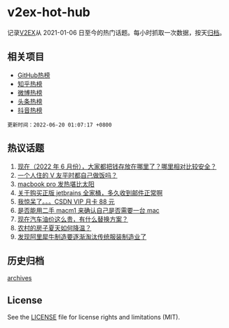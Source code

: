 # v2ex-hot-hub

 记录[V2EX](https://www.v2ex.com/)从 2021-01-06 日至今的热门话题。每小时抓取一次数据，按天[归档](archives)。
 
 ## 相关项目

- [GitHub热榜](https://github.com/lonnyzhang423/github-hot-hub)
- [知乎热榜](https://github.com/lonnyzhang423/zhihu-hot-hub)
- [微博热榜](https://github.com/lonnyzhang423/weibo-hot-hub)
- [头条热榜](https://github.com/lonnyzhang423/toutiao-hot-hub)
- [抖音热榜](https://github.com/lonnyzhang423/douyin-hot-hub)


 `更新时间：2022-06-20 01:07:17 +0800`

## 热议话题

1. [现在（2022 年 6 月份），大家都把钱存放在哪里了？哪里相对比较安全？](https://www.v2ex.com/t/860611)
1. [一个人住的 V 友平时都自己做饭吗？](https://www.v2ex.com/t/860649)
1. [macbook pro 发热堪比太阳](https://www.v2ex.com/t/860599)
1. [关于购买正版 jetbrains 全家桶，多久收到邮件正常啊](https://www.v2ex.com/t/860643)
1. [我惊呆了。。。CSDN VIP 月卡 88 元](https://www.v2ex.com/t/860634)
1. [是否能用二手 macm1 来确认自己是否需要一台 mac](https://www.v2ex.com/t/860629)
1. [现在汽车油价这么贵，有什么替换方案？](https://www.v2ex.com/t/860677)
1. [农村的房子夏天如何降温？](https://www.v2ex.com/t/860657)
1. [发现阿里犀牛制造要逐渐淘汰传统服装制造业了](https://www.v2ex.com/t/860659)

## 历史归档

[archives](archives)

## License

See the [LICENSE](LICENSE) file for license rights and limitations (MIT).
